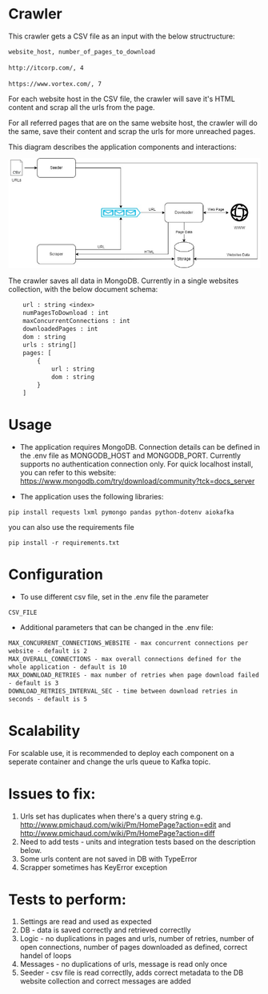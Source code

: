 # Crawler 

This crawler gets a CSV file as an input with the below structructure:

```
website_host, number_of_pages_to_download

http://itcorp.com/, 4

https://www.vortex.com/, 7
```

For each website host in the CSV file, the crawler will save it's HTML content and scrap all the urls from the page.

For all referred pages that are on the same website host, the crawler will do the same, save their content and scrap the urls for more unreached pages.

This diagram describes the application components and interactions:

![ScreenShot](CrawlerDesign.jpg)

The crawler saves all data in MongoDB. Currently in a single websites collection, with the below document schema:
```
    url : string <index>
    numPagesToDownload : int   
    maxConcurrentConnections : int
    downloadedPages : int
    dom : string
    urls : string[]
    pages: [
        {
            url : string
            dom : string
        }
    ]
```
# Usage

- The application requires MongoDB. Connection details can be defined in the .env file as MONGODB_HOST and MONGODB_PORT. Currently supports no authentication connection only.
For quick localhost install, you can refer to this website: 
https://www.mongodb.com/try/download/community?tck=docs_server

- The application uses the following libraries:
```
pip install requests lxml pymongo pandas python-dotenv aiokafka
```
you can also use the requirements file
```
pip install -r requirements.txt
```

# Configuration

- To use different csv file, set in the .env file the parameter
``` 
CSV_FILE 
```

- Additional parameters that can be changed in the .env file:
```
MAX_CONCURRENT_CONNECTIONS_WEBSITE - max concurrent connections per website - default is 2
MAX_OVERALL_CONNECTIONS - max overall connections defined for the whole application - default is 10
MAX_DOWNLOAD_RETRIES - max number of retries when page download failed - default is 3
DOWNLOAD_RETRIES_INTERVAL_SEC - time between download retries in seconds - default is 5
```

# Scalability

For scalable use, it is recommended to deploy each component on a seperate container and change the urls queue to Kafka topic.


# Issues to fix:

1. Urls set has duplicates when there's a query string e.g. http://www.pmichaud.com/wiki/Pm/HomePage?action=edit and http://www.pmichaud.com/wiki/Pm/HomePage?action=diff
2. Need to add tests - units and integration tests based on the description below.
3. Some urls content are not saved in DB with TypeError
4. Scrapper sometimes has KeyError exception

# Tests to perform:

1. Settings are read and used as expected
2. DB - data is saved correctly and retrieved correctlly
3. Logic - no duplications in pages and urls, number of retries, number of open connections,
    number of pages downloaded as defined, correct handel of loops
4. Messages - no duplications of urls, message is read only once
5. Seeder - csv file is read correctlly, adds correct metadata to the DB website collection and
    correct messages are added